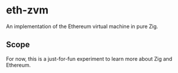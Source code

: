 # eth-zvm

An implementation of the Ethereum virtual machine in pure Zig.

## Scope

For now, this is a just-for-fun experiment to learn more about Zig and Ethereum.
